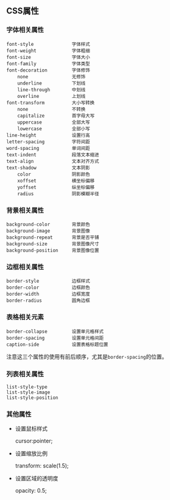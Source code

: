 
## CSS属性

### 字体相关属性

```
font-style              字体样式
font-weight             字体粗细
font-size               字体大小
font-family             字体类型
font-decoration         字体修饰
    none                无修饰
    underline           下划线
    line-through        中划线
    overline            上划线
font-transform          大小写转换
    none                不转换
    capitalize          首字母大写
    uppercase           全部大写
    lowercase           全部小写
line-height             设置行高
letter-spacing          字符间距
word-spacing            单词间距
text-indent             段落文本缩进
text-align              文本对齐方式
text-shadow             文本阴影
    color               阴影颜色
    xoffset             横坐标偏移
    yoffset             纵坐标偏移
    radius              阴影模糊半径
```

### 背景相关属性

```
background-color        背景颜色
background-image        背景图像
background-repeat       背景是否平铺
background-size         背景图像尺寸
background-position     背景图像位置
```

### 边框相关属性

```
border-style            边框样式
border-color            边框颜色
border-width            边框宽度
border-radius           圆角边框
```

### 表格相关元素

```
border-collapse         设置单元格样式
border-spacing          设置单元格间距
caption-side            设置表格标题位置
```

注意这三个属性的使用有前后顺序，尤其是`border-spacing`的位置。

### 列表相关属性

```
list-style-type
list-style-image
list-style-position
```

### 其他属性

- 设置鼠标样式

    cursor:pointer;

- 设置缩放比例

    transform: scale(1.5);

- 设置区域的透明度

    opacity: 0.5;
